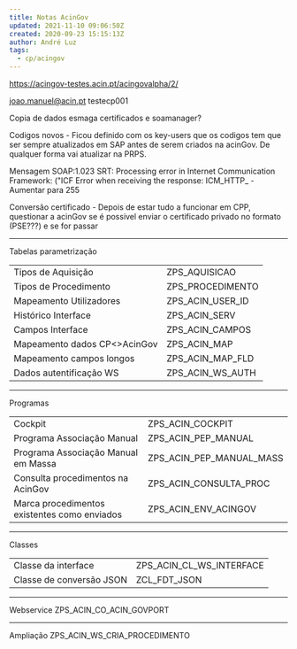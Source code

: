 ```yaml
---
title: Notas AcinGov
updated: 2021-11-10 09:06:50Z
created: 2020-09-23 15:15:13Z
author: André Luz
tags:
  - cp/acingov
---
```


https://acingov-testes.acin.pt/acingovalpha/2/

joao.manuel@acin.pt
testecp001

Copia de dados esmaga certificados e soamanager?

Codigos novos - Ficou definido com os key-users que os codigos tem que ser sempre atualizados em SAP antes de serem criados na acinGov. De qualquer forma vai atualizar na PRPS.

Mensagem SOAP:1.023 SRT: Processing error in Internet Communication Framework: ("ICF Error when receiving the response: ICM_HTTP_ - Aumentar para 255

Conversão certificado - Depois de estar tudo a funcionar em CPP, questionar a acinGov se é possivel enviar o certificado privado no formato (PSE???) e se for passar

* * *

Tabelas parametrização

|     |     |
| --- | --- |
| Tipos de Aquisição | ZPS_AQUISICAO |
| Tipos de Procedimento | ZPS_PROCEDIMENTO |
| Mapeamento Utilizadores | ZPS_ACIN_USER_ID |
| Histórico Interface | ZPS_ACIN_SERV |
| Campos Interface | ZPS_ACIN_CAMPOS |
| Mapeamento dados CP<>AcinGov | ZPS_ACIN_MAP |
| Mapeamento campos longos | ZPS_ACIN_MAP_FLD |
| Dados autentificação WS | ZPS_ACIN_WS_AUTH |

* * *

Programas

|     |     |
| --- | --- |
| Cockpit | ZPS_ACIN_COCKPIT |
| Programa Associação Manual | ZPS_ACIN_PEP_MANUAL |
| Programa Associação Manual em Massa | ZPS_ACIN_PEP_MANUAL_MASS |
| Consulta procedimentos na AcinGov | ZPS_ACIN_CONSULTA_PROC |
| Marca procedimentos existentes como enviados | ZPS_ACIN_ENV_ACINGOV |

* * *

Classes

|     |     |
| --- | --- |
| Classe da interface | ZPS_ACIN_CL_WS_INTERFACE |
| Classe de conversão JSON | ZCL_FDT_JSON |

* * *

Webservice
ZPS_ACIN_CO_ACIN_GOVPORT

* * *

Ampliação
ZPS_ACIN_WS_CRIA_PROCEDIMENTO